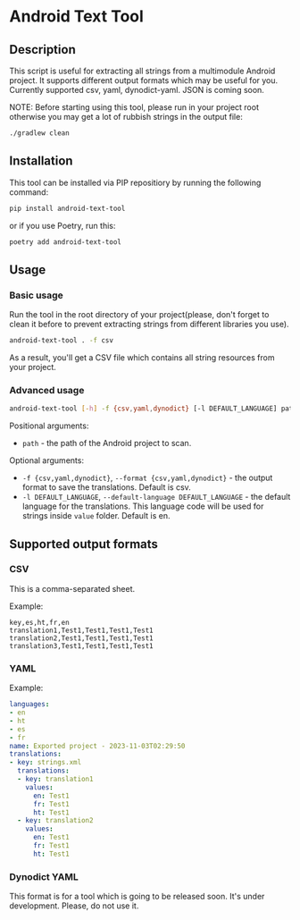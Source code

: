 # Android Text Tool

## Description

This script is useful for extracting all strings from a multimodule Android project. It supports different output formats
which may be useful for you. Currently supported csv, yaml, dynodict-yaml. JSON is coming soon.

NOTE: Before starting using this tool, please run in your project root otherwise you may get a lot of rubbish strings in
the output file:

```bash
./gradlew clean
```

## Installation

This tool can be installed via PIP repositiory by running the following command:

```bash
pip install android-text-tool
```

or if you use Poetry, run this:

```bash
poetry add android-text-tool
```

## Usage

### Basic usage

Run the tool in the root directory of your project(please, don't forget to clean it before to prevent extracting strings from different libraries you use).

```bash
android-text-tool . -f csv
```

As a result, you'll get a CSV file which contains all string resources from your project.

### Advanced usage

```bash
android-text-tool [-h] -f {csv,yaml,dynodict} [-l DEFAULT_LANGUAGE] path
```

Positional arguments:

* `path` - the path of the Android project to scan.

Optional arguments:

* `-f {csv,yaml,dynodict}`, `--format {csv,yaml,dynodict}` - the output format to save the translations. Default is csv.
* `-l DEFAULT_LANGUAGE`, `--default-language DEFAULT_LANGUAGE` - the default language for the translations. This language code will be used for strings inside `value` folder. Default is en.

## Supported output formats

### CSV

This is a comma-separated sheet.

Example:

```csv
key,es,ht,fr,en
translation1,Test1,Test1,Test1,Test1
translation2,Test1,Test1,Test1,Test1
translation3,Test1,Test1,Test1,Test1
```

### YAML

Example:

```yaml
languages:
- en
- ht
- es
- fr
name: Exported project - 2023-11-03T02:29:50
translations:
- key: strings.xml
  translations:
  - key: translation1
    values:
      en: Test1
      fr: Test1
      ht: Test1
  - key: translation2
    values:
      en: Test1
      fr: Test1
      ht: Test1
```

### Dynodict YAML

This format is for a tool which is going to be released soon. It's under development. Please, do not use it.
